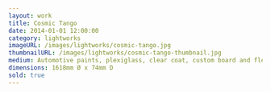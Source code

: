 ```yaml
---
layout: work
title: Cosmic Tango
date: 2014-01-01 12:00:00
category: lightworks
imageURL: /images/lightworks/cosmic-tango.jpg
thumbnailURL: /images/lightworks/cosmic-tango-thumbnail.jpg
medium: Automotive paints, plexiglass, clear coat, custom board and flexi ply, LEDs, 24v power supply, electrical cable, 240v plug, micro controller
dimensions: 1618mm Ø x 74mm D
sold: true
---
```


